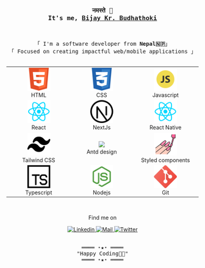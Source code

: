 
<!-- Title -->
<h3 align="center">
        <samp>नमस्ते 🙏
        <br>
            It's me,
                <b><a target="_blank" href="https://github.com/bj-budhathoki">Bijay Kr. Budhathoki</a></b>
        </samp>
</h3>
<br>

<p align="center">
        <!-- Intro -->
        <samp>
                「 I'm a software developer from <b>Nepal🇳🇵</b>」
                <br>
                「 Focused on creating impactful web/mobile applications</b> 」
                <br>
                <br>
        </samp>

</p>
 <!-- Technologies -->
<table align="center">
  <tr>
    <td align="center" width="200">
        <img src="/icons/html.png" width="60" />
        <br />
        HTML
    </td>
     <td align="center" width="200">
        <img src="/icons/css.png" width="60" />
        <br />
        CSS
    </td>
    <td align="center" width="200">
        <img src="/icons/js.png" width="60" />
        <br />
        Javascript
    </td>

  </tr>
  <tr>
    <td align="center" width="200">
        <img src="/icons/react.png" width="60" />
        <br />
        React
    </td>
    <td align="center" width="200">
        <img src="/icons/next.png" width="60" />
        <br />
      NextJs
    </td>
    <td align="center" width="200">
        <img src="/icons/native.png" width="60" />
        <br />
        React Native
    </td>
  </tr>
  <tr>
    <td align="center" width="200">
        <img src="/icons/tailwind.png" width="60" />
        <br />
        Tailwind CSS
    </td>
    <td align="center" width="200">
        <img src="https://gw.alipayobjects.com/zos/rmsportal/KDpgvguMpGfqaHPjicRK.svg" width="60" />
        <br />
        Antd design
    </td>
    <td align="center" width="200">
        <img src="/icons/sc.svg" width="60" />
        <br />
        Styled components
    </td>
  </tr>
  <tr>
   <td align="center" width="200">
        <img src="/icons/typescript.png" width="60" />
        <br />
        Typescript
    </td>
   <td align="center" width="200">
        <img src="/icons/node.png" width="60" />
        <br />
        Nodejs
    </td>
    <td align="center" width="200">
        <img src="/icons/git.png" width="60" />
        <br />
        Git
    </td>

  </tr>
</table>
<center align="center">
        <br>
        <!-- Social Links -->
        <p>Find me on</p>
         <a href="https://www.linkedin.com/in/bijay-budathoki" target="_blank"><img alt="Linkedin"
                src="https://img.shields.io/badge/-bijay--budathoki-blue?style=flat-square&logo=Linkedin&logoColor=white">
        </a>
        <a href="mailto:dev.bijay04@gmail.com.com" target="_blank"><img alt="Mail"
                src="https://img.shields.io/badge/-dev.bijay04@gmail.com.com-c14438?style=flat-square&logo=Gmail&logoColor=white">
        </a>
        <!-- Twitter -->
        <a href="https://medium.com/@dev.bijay04" target="_blank"><img alt="Twitter"
                src="https://img.shields.io/badge/-@dev.bijay04-black?style=flat-square&labelColor=black&logo=medium&logoColor=white">
        </a>
        <!-- Youtube
        <a href="hhttps://x.com/Bj_budahthokis" target="_blank"><img alt="Youtube"
                src="https://img.shields.io/badge/-@Bj_budahthoki-1ca0f1?style=flat-square&labelColor=1ca0f1&logo=x&logoColor=white">
        </a> -->
</center>
<br>

<!-- Footer 👋-->
<samp>
    <p align="center">
        ════ ⋆★⋆ ════
        <br>
        "Happy Coding👨‍💻"
        <br>
          ════ ⋆★⋆ ════
    </p>
</samp>
